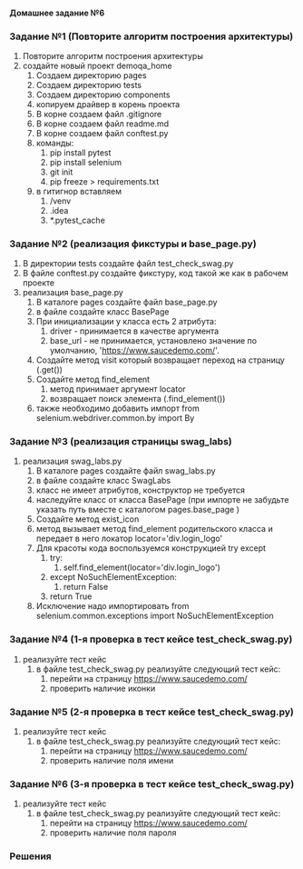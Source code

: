 #### Домашнее задание №6

### Задание №1 (Повторите алгоритм построения архитектуры)
1. Повторите алгоритм построения архитектуры
2. создайте новый проект demoqa_home
   1. Создаем директорию pages
   2. Создаем директорию tests
   3. Создаем директорию components
   4. копируем драйвер в корень проекта
   5. В корне создаем файл .gitignore
   6. В корне создаем файл readme.md
   7. В корне создаем файл conftest.py
   8. команды:
      1. pip install pytest
      2. pip install selenium
      3. git init
      4. pip freeze > requirements.txt
   9. в гитигнор вставляем
      1. /venv
      2. .idea
      3. *.pytest_cache


### Задание №2 (реализация фикстуры и base_page.py)
1. В директории tests создайте файл test_check_swag.py
2. В файле conftest.py создайте фикстуру, код такой же как в рабочем проекте
3. реализация base_page.py
   1. В каталоге pages создайте файл base_page.py
   2. в файле создайте класс BasePage
   3. При инициализации у класса есть 2 атрибута:
      1. driver - принимается в качестве аргумента
      2. base_url - не принимается, установлено значение по умолчанию, 'https://www.saucedemo.com/'.
   4. Создайте метод visit который возвращает переход на страницу (.get())
   5. Создайте метод find_element
      1. метод принимает аргумент locator
      2. возвращает поиск элемента (.find_element())
   6. также необходимо добавить импорт from selenium.webdriver.common.by import By


### Задание №3 (реализация страницы swag_labs)
1. реализация swag_labs.py
   1. В каталоге pages создайте файл swag_labs.py
   2. в файле создайте класс SwagLabs
   3. класс не имеет атрибутов, конструктор не требуется
   4. наследуйте класс от класса BasePage (при импорте не забудьте указать путь вместе с каталогом pages.base_page )
   5. Создайте метод exist_icon
   6. метод вызывает метод find_element родительского класса и передает в него локатор locator='div.login_logo'
   7. Для красоты кода воспользуемся конструкцией try except
      1. try:
         1. self.find_element(locator='div.login_logo')
      2. except NoSuchElementException:
         1. return False
      3. return True
   8. Исключение надо импортировать from selenium.common.exceptions import NoSuchElementException


### Задание №4 (1-я проверка в тест кейсе test_check_swag.py)
1. реализуйте тест кейс
   1. в файле test_check_swag.py реализуйте следующий тест кейс:
      1. перейти на страницу https://www.saucedemo.com/
      2. проверить наличие иконки

### Задание №5 (2-я проверка в тест кейсе test_check_swag.py)
1. реализуйте тест кейс
   1. в файле test_check_swag.py реализуйте следующий тест кейс:
      1. перейти на страницу https://www.saucedemo.com/
      2. проверить наличие поля имени

### Задание №6 (3-я проверка в тест кейсе test_check_swag.py)
1. реализуйте тест кейс
   1. в файле test_check_swag.py реализуйте следующий тест кейс:
      1. перейти на страницу https://www.saucedemo.com/
      2. проверить наличие поля пароля

    
### Решения
